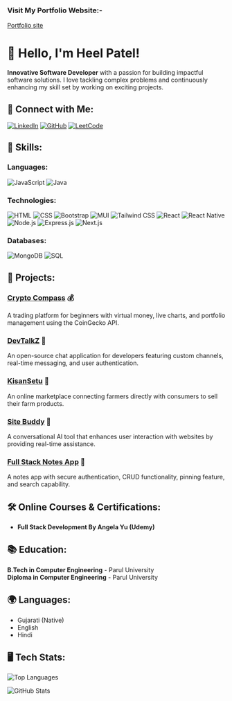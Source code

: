 ### Visit My Portfolio Website:-
[Portfolio site](https://patelheel.tech/)


# 👋 Hello, I'm Heel Patel!

**Innovative Software Developer** with a passion for building impactful software solutions. I love tackling complex problems and continuously enhancing my skill set by working on exciting projects.

## 🔗 Connect with Me:
[![LinkedIn](https://img.shields.io/badge/LinkedIn-Heel%20Patel-blue)](https://www.linkedin.com/in/heelpatel/)
[![GitHub](https://img.shields.io/badge/GitHub-heelpatel01-181717?logo=github)](https://github.com/heelpatel01)
[![LeetCode](https://img.shields.io/badge/LeetCode-heel04-orange)](https://leetcode.com/heel04/)

## 🚀 Skills:
### Languages:
![JavaScript](https://img.shields.io/badge/JavaScript-F7DF1E?logo=javascript&logoColor=black)
![Java](https://img.shields.io/badge/Java-007396?logo=java&logoColor=white)

### Technologies:
![HTML](https://img.shields.io/badge/HTML5-E34F26?logo=html5&logoColor=white)
![CSS](https://img.shields.io/badge/CSS3-1572B6?logo=css3&logoColor=white)
![Bootstrap](https://img.shields.io/badge/Bootstrap-563D7C?logo=bootstrap&logoColor=white)
![MUI](https://img.shields.io/badge/MUI-007FFF?logo=mui&logoColor=white)
![Tailwind CSS](https://img.shields.io/badge/TailwindCSS-38B2AC?logo=tailwind-css&logoColor=white)
![React](https://img.shields.io/badge/React-20232A?logo=react&logoColor=61DAFB)
![React Native](https://img.shields.io/badge/React_Native-61DAFB?logo=react-native&logoColor=white)
![Node.js](https://img.shields.io/badge/Node.js-43853D?logo=node-dot-js&logoColor=white)
![Express.js](https://img.shields.io/badge/Express.js-404D59?logo=express)
![Next.js](https://img.shields.io/badge/Next.js-000000?logo=next.js&logoColor=white)



### Databases:
![MongoDB](https://img.shields.io/badge/MongoDB-4EA94B?logo=mongodb&logoColor=white)
![SQL](https://img.shields.io/badge/SQL-4479A1?logo=sql&logoColor=white)

## 💼 Projects:

### [Crypto Compass](https://new-crypto-compass.vercel.app/) 💰
A trading platform for beginners with virtual money, live charts, and portfolio management using the CoinGecko API.

### [DevTalkZ](https://slack-clone-one-ivory.vercel.app/) 💬
An open-source chat application for developers featuring custom channels, real-time messaging, and user authentication.

### [KisanSetu](https://kisan-setu.vercel.app/) 🌾
An online marketplace connecting farmers directly with consumers to sell their farm products.

### [Site Buddy](https://site-buddy-mauve.vercel.app/) 🤖
A conversational AI tool that enhances user interaction with websites by providing real-time assistance.

### [Full Stack Notes App](https://notes-app-nine-alpha.vercel.app/) 📝
A notes app with secure authentication, CRUD functionality, pinning feature, and search capability.

## 🛠 Online Courses & Certifications:
- **Full Stack Development By Angela Yu (Udemy)**

## 📚 Education:
**B.Tech in Computer Engineering** - Parul University  
**Diploma in Computer Engineering** - Parul University  

## 🌍 Languages:
- Gujarati (Native)
- English
- Hindi

## 🖥️ Tech Stats:
![Top Languages](https://github-readme-stats.vercel.app/api/top-langs/?username=heelpatel01&layout=compact&theme=radical)

![GitHub Stats](https://github-readme-stats.vercel.app/api?username=heelpatel01&show_icons=true&theme=radical)

